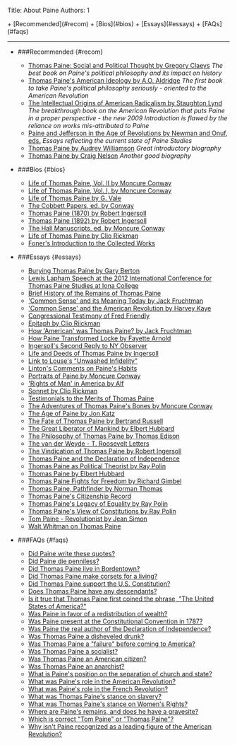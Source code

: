 Title: About Paine
Authors: 1

<div id="jumpstrip" markdown="1">
+ [Recommended](#recom)
+ [Bios](#bios)
+ [Essays](#essays)
+ [FAQs](#faqs)
</div>

<hr style="clear:both"/>

<div class="writings" markdown="1">

+ ###Recommended {#recom}

    - [Thomas Paine: Social and Political Thought by Gregory Claeys](http://amzn.com/0044450907) *The best book on Paine's political philosophy and its impact on history*
    - [Thomas Paine's American Ideology by A.O. Aldridge](http://www.amazon.com/Thomas-Paines-American-Ideology-Aldridge/dp/0874132606/ref=sr_1_3?s=books&ie=UTF8&qid=1414245673&sr=1-3&keywords=Thomas+Paine%27s+AMerican+Ideology) *The first book to take Paine's political philosophy seriously - oriented to the American Revolution*
    - [The Intellectual Origins of American Radicalism by Staughton Lynd](http://www.amazon.com/s/ref=nb_sb_noss_1?url=search-alias%3Dstripbooks&field-keywords=Intellectual+origins+of+American+Radicalism) *The breakthrough book on the American Revolution that puts Paine in a proper perspective - the new 2009 Introduction is flawed by the reliance on works mis-attributed to Paine*
    - [Paine and Jefferson in the Age of Revolutions by Newman and Onuf, eds.](http://www.amazon.com/Paine-Jefferson-Revolutions-Jeffersonian-America/dp/0813934761) *Essays reflecting the current state of Paine Studies*
    - [Thomas Paine by Audrey Williamson](http://www.amazon.com/Thomas-Paine-Life-Work-Times/dp/0312801858/ref=sr_1_3?s=books&ie=UTF8&qid=1414246329&sr=1-3&keywords=Thomas+Paine+Audrey+Williamson) *Great introductory biography*
    - [Thomas Paine by Craig Nelson](http://www.amazon.com/Thomas-Paine-Enlightenment-Revolution-Nations/dp/0143112384/ref=sr_1_1?s=books&ie=UTF8&qid=1414246413&sr=1-1&keywords=Thomas+Paine+Craig+Nelson) *Another good biography*

+ ###Bios {#bios}

    - [Life of Thomas Paine, Vol. II by Moncure Conway](/aboutpaine/life-of-thomas-paine-vol-ii-by-moncure-conway.html)
    - [Life of Thomas Paine, Vol. I, by Moncure Conway](/aboutpaine/life-of-thomas-paine-by-moncure-conway.html)
    - [Life of Thomas Paine by G. Vale](/aboutpaine/life-of-thomas-paine-by-g-vale.html)
    - [The Cobbett Papers, ed. by Conway](/aboutpaine/the-cobbett-papers-ed-by-conway.html)
    - [Thomas Paine (1870) by Robert Ingersoll](/aboutpaine/thomas-paine-1870-by-robert-ingersoll.html)
    - [Thomas Paine (1892) by Robert Ingersoll](/aboutpaine/thomas-paine-1892-by-robert-ingersoll.html)
    - [The Hall Manuscripts, ed. by Moncure Conway](/aboutpaine/the-hall-manuscripts-ed-by-moncure-conway.html)
    - [Life of Thomas Paine by Clio Rickman](/aboutpaine/life-of-thomas-paine-by-clio-rickman.html)
    - [Foner's Introduction to the Collected Works](/aboutpaine/foner-s-introduction-to-the-collected-works.html)
    


+ ###Essays {#essays}

    - [Burying Thomas Paine by Gary Berton](/aboutpaine/burying-thomas-paine.html)
    - [Lewis Lapham Speech at the 2012 International Conference for Thomas Paine Studies at Iona College](/aboutpaine/lewis-lapham-speech.html)
    - [Brief History of the Remains of Thomas Paine](/aboutpaine/brief-history-of-the-remains-of-thomas-paine.html)
    - ['Common Sense' and its Meaning Today by Jack Fruchtman](/aboutpaine/common-sense-and-its-meaning-today-by-jack-fruchtman.html)
    - ['Common Sense' and the American Revolution by Harvey Kaye](/aboutpaine/common-sense-and-the-american-revolution-by-harvey-kaye.html)
    - [Congressional Testimony of Fred Friendly](/aboutpaine/congressional-testimony-of-fred-friendly.html)
    - [Epitaph by Clio Riickman](/aboutpaine/epitaph-by-clio-riickman.html)
    - [How 'American' was Thomas Paine? by Jack Fruchtman](/aboutpaine/how-american-was-thomas-paine-by-jack-fruchtman.html)
    - [How Paine Transformed Locke by Fayette Arnold](/aboutpaine/how-paine-transformed-locke-by-fayette-arnold.html)
    - [Ingersoll's Second Reply to NY Observer](/aboutpaine/ingersoll-s-second-reply-to-ny-observer.html)
    - [Life and Deeds of Thomas Paine by Ingersoll](/aboutpaine/life-and-deeds-of-thomas-paine-by-ingersoll.html)
    - [Link to Louse's "Unwashed Infidelity"](/aboutpaine/link-to-louse-s-unwashed-infidelity.html)
    - [Linton's Comments on Paine's Habits](/aboutpaine/linton-s-commenst-on-paine-s-habits.html)
    - [Portraits of Paine by Moncure Conway](/aboutpaine/portraits-of-paine-by-moncure-conway.html)
    - ['Rights of Man' in America by Alf](/aboutpaine/rights-of-man-in-america-by-alfred-young.html)
    - [Sonnet by Clio Rickman](/aboutpaine/sonnet-by-clio-rickman.html)
    - [Testimonials to the Merits of Thomas Paine](/aboutpaine/testimonials-to-the-merits-of-thomas-paine.html)
    - [The Adventures of Thomas Paine's Bones by Moncure Conway](/aboutpaine/the-adventures-of-thomas-paine-s-bones-by-moncure-conway.html)
    - [The Age of Paine by Jon Katz](/aboutpaine/the-age-of-paine-by-jon-katz.html)
    - [The Fate of Thomas Paine by Bertrand Russell](/aboutpaine/the-fate-of-thomas-paine-by-bertrand-russell.html)
    - [The Great Liberator of Mankind by Elbert Hubbard](/aboutpaine/the-great-liberator-of-mankind-by-elbert-hubbard.html)
    - [The Philosophy of Thomas Paine by Thomas Edison](/aboutpaine/the-philosophy-of-thomas-paine-by-thomas-edison.html)
    - [The van der Weyde - T. Roosevelt Letters](/aboutpaine/the-van-der-weyde-t-roosevelt-letters.html)
    - [The Vindication of Thomas Paine by Robert Ingersoll](/aboutpaine/the-vindication-of-thomas-paine-by-robert-ingersoll.html)
    - [Thomas Paine and the Declaration of Independence](/aboutpaine/thomas-paine-and-the-declaration-of-independence.html)
    - [Thomas Paine as Political Theorist by Ray Polin](/aboutpaine/thomas-paine-as-political-theorist-by-ray-polin.html)
    - [Thomas Paine by Elbert Hubbard](/aboutpaine/thomas-paine-by-elbert-hubbard.html)
    - [Thomas Paine Fights for Freedom by Richard Gimbel](/aboutpaine/thomas-paine-fights-for-freedom-by-richard-gimbel.html)
    - [Thomas Paine, Pathfinder by Norman Thomas](/aboutpaine/thomas-paine-pathfinder-by-norman-thomas.html)
    - [Thomas Paine's Citizenship Record](/aboutpaine/thomas-paine-s-citizenship-record.html)
    - [Thomas Paine's Legacy of Equality by Ray Polin](/aboutpaine/thomas-paine-s-legacy-of-equality-by-ray-polin.html)
    - [Thomas Paine's View of Constitutions by Ray Polin](/aboutpaine/thomas-paine-s-view-of-constitutions-by-ray-polin.html)
    - [Tom Paine - Revolutionist by Jean Simon](/aboutpaine/tom-paine-revolutionist-by-jean-simon.html)
    - [Walt Whitman on Thomas Paine](/aboutpaine/walt-whitman-on-thomas-paine.html)


+ ###FAQs {#faqs}

    - [Did Paine write these quotes?](/aboutpaine/did-paine-write-these-quotes.html)
    - [Did Paine die penniless?](/aboutpaine/did-paine-die-penniless.html)
    - [Did Thomas Paine live in Bordentown?](/aboutpaine/did-thomas-paine-live-in-bordentown.html)
    - [Did Thomas Paine make corsets for a living?](/aboutpaine/did-thomas-paine-make-corsets-for-a-living.html)
    - [Did Thomas Paine support the U.S. Constitution?](/aboutpaine/did-thomas-paine-support-the-u-s-constitution.html)
    - [Does Thomas Paine have any descendants?](/aboutpaine/does-thomas-paine-have-any-descendants.html)
    - [Is it true that Thomas Paine first coined the phrase, "The United States of America?"](/aboutpaine/is-it-true-that-thomas-paine-first-coined-the-phrase-the-united-states-of-america.html)
    - [Was Paine in favor of a redistribution of wealth?](/aboutpaine/was-paine-in-favor-of-a-redistribution-of-wealth.html)
    - [Was Paine present at the Constitutional Convention in 1787?](/aboutpaine/was-paine-present-at-the-constitutional-convention-in-1787.html)
    - [Was Paine the real author of the Declaration of Independence?](/aboutpaine/was-paine-the-real-author-of-the-declaration-of-independence.html)
    - [Was Thomas Paine a disheveled drunk?](/aboutpaine/was-thomas-paine-a-disheveled-drunk.html)
    - [Was Thomas Paine a "failure" before coming to America?](/aboutpaine/was-thomas-paine-a-failure-before-coming-to-america.html)
    - [Was Thomas Paine a socialist?](/aboutpaine/was-thomas-paine-a-socialist.html)
    - [Was Thomas Paine an American citizen?](/aboutpaine/was-thomas-paine-an-american-citizen.html)
    - [Was Thomas Paine an anarchist?](/aboutpaine/was-thomas-paine-an-anarchist.html)
    - [What is Paine's position on the separation of church and state?](/aboutpaine/what-is-paine-s-position-on-the-separation-of-church-and-state.html)
    - [What was Paine's role in the American Revolution?](/aboutpaine/what-was-paine-s-role-in-the-american-revolution.html)
    - [What was Paine's role in the French Revolution?](/aboutpaine/what-was-paine-s-role-in-the-french-revolution.html)
    - [What was Thomas Paine's stance on slavery?](/aboutpaine/what-was-thomas-paine-s-stance-on-slavery.html)
    - [What was Thomas Paine's stance on Women's Rights?](/aboutpaine/what-was-thomas-paine-s-stance-on-women-s-rights.html)
    - [Where are Paine's remains, and does he have a gravesite?](/aboutpaine/where-are-paine-s-remains-and-does-he-have-a-gravesite.html)
    - [Which is correct "Tom Paine" or "Thomas Paine"?](/aboutpaine/which-is-correct-tom-paine-or-thomas-paine.html)
    - [Why isn't Paine recognized as a leading figure of the American Revolution?](/aboutpaine/why-isn-t-paine-recognized-as-a-leading-figure-of-the-american-revolution.html)

</div>
